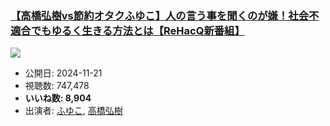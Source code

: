 ### [【高橋弘樹vs節約オタクふゆこ】人の言う事を聞くのが嫌！社会不適合でもゆるく生きる方法とは【ReHacQ新番組】](https://www.youtube.com/watch?v=10aFKGT23y0)
[![](https://img.youtube.com/vi/10aFKGT23y0/sddefault.jpg)](https://www.youtube.com/watch?v=10aFKGT23y0)
-   公開日: 2024-11-21
-   視聴数: 747,478
-   **いいね数: 8,904**
-   出演者: [ふゆこ](/rehacq_fan/people/ふゆこ "wikilink"), [高橋弘樹](/rehacq_fan/people/高橋弘樹 "wikilink")

